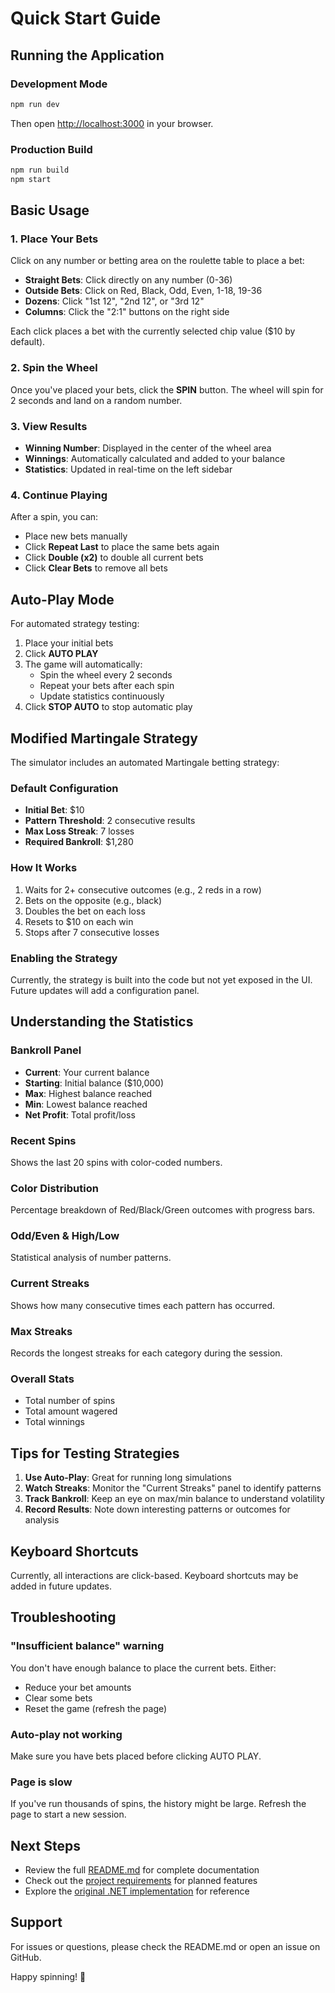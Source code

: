 # Quick Start Guide

## Running the Application

### Development Mode

```bash
npm run dev
```

Then open [http://localhost:3000](http://localhost:3000) in your browser.

### Production Build

```bash
npm run build
npm start
```

## Basic Usage

### 1. Place Your Bets

Click on any number or betting area on the roulette table to place a bet:

- **Straight Bets**: Click directly on any number (0-36)
- **Outside Bets**: Click on Red, Black, Odd, Even, 1-18, 19-36
- **Dozens**: Click "1st 12", "2nd 12", or "3rd 12"
- **Columns**: Click the "2:1" buttons on the right side

Each click places a bet with the currently selected chip value ($10 by default).

### 2. Spin the Wheel

Once you've placed your bets, click the **SPIN** button. The wheel will spin for 2 seconds and land on a random number.

### 3. View Results

- **Winning Number**: Displayed in the center of the wheel area
- **Winnings**: Automatically calculated and added to your balance
- **Statistics**: Updated in real-time on the left sidebar

### 4. Continue Playing

After a spin, you can:
- Place new bets manually
- Click **Repeat Last** to place the same bets again
- Click **Double (x2)** to double all current bets
- Click **Clear Bets** to remove all bets

## Auto-Play Mode

For automated strategy testing:

1. Place your initial bets
2. Click **AUTO PLAY**
3. The game will automatically:
   - Spin the wheel every 2 seconds
   - Repeat your bets after each spin
   - Update statistics continuously
4. Click **STOP AUTO** to stop automatic play

## Modified Martingale Strategy

The simulator includes an automated Martingale betting strategy:

### Default Configuration
- **Initial Bet**: $10
- **Pattern Threshold**: 2 consecutive results
- **Max Loss Streak**: 7 losses
- **Required Bankroll**: $1,280

### How It Works
1. Waits for 2+ consecutive outcomes (e.g., 2 reds in a row)
2. Bets on the opposite (e.g., black)
3. Doubles the bet on each loss
4. Resets to $10 on each win
5. Stops after 7 consecutive losses

### Enabling the Strategy
Currently, the strategy is built into the code but not yet exposed in the UI. Future updates will add a configuration panel.

## Understanding the Statistics

### Bankroll Panel
- **Current**: Your current balance
- **Starting**: Initial balance ($10,000)
- **Max**: Highest balance reached
- **Min**: Lowest balance reached
- **Net Profit**: Total profit/loss

### Recent Spins
Shows the last 20 spins with color-coded numbers.

### Color Distribution
Percentage breakdown of Red/Black/Green outcomes with progress bars.

### Odd/Even & High/Low
Statistical analysis of number patterns.

### Current Streaks
Shows how many consecutive times each pattern has occurred.

### Max Streaks
Records the longest streaks for each category during the session.

### Overall Stats
- Total number of spins
- Total amount wagered
- Total winnings

## Tips for Testing Strategies

1. **Use Auto-Play**: Great for running long simulations
2. **Watch Streaks**: Monitor the "Current Streaks" panel to identify patterns
3. **Track Bankroll**: Keep an eye on max/min balance to understand volatility
4. **Record Results**: Note down interesting patterns or outcomes for analysis

## Keyboard Shortcuts

Currently, all interactions are click-based. Keyboard shortcuts may be added in future updates.

## Troubleshooting

### "Insufficient balance" warning
You don't have enough balance to place the current bets. Either:
- Reduce your bet amounts
- Clear some bets
- Reset the game (refresh the page)

### Auto-play not working
Make sure you have bets placed before clicking AUTO PLAY.

### Page is slow
If you've run thousands of spins, the history might be large. Refresh the page to start a new session.

## Next Steps

- Review the full [README.md](./README.md) for complete documentation
- Check out the [project requirements](./documentation/project-requirements.md) for planned features
- Explore the [original .NET implementation](./ORIGINAL_CODEBASE_ANALYSIS.md) for reference

## Support

For issues or questions, please check the README.md or open an issue on GitHub.

Happy spinning! 🎰
